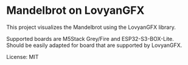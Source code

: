 # Mandelbrot on LovyanGFX

This project visualizes the Mandelbrot using the LovyanGFX library. 

Supported boards are M5Stack Grey/Fire and ESP32-S3-BOX-Lite.<br>
Should be easily adapted for board that are supported by LovyanGFX.

License: MIT
